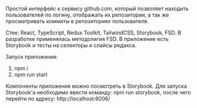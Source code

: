Простой интерфейс к сервису github.com, который позволяет находить пользователей по логину, отображать их репозитории, а так же просматривать коммиты в репозиториях пользователя.

Стек: React, TypeScript, Redux Toolkit, TailwindCSS, Storybook, FSD.
В разработке применялась методолигия FSD.
В приложение есть Storybook и тесты на селекторы и слайсы редакса.

Запуск приложения:
1. npm i
2. npm run start

Компоненты приложения можно посмотреть в Storybook. Для запуска Storybook'a необходимо ввести команду: 
npm run storybook, 
после чего перейти по адресу: 
http://localhost:6006/

